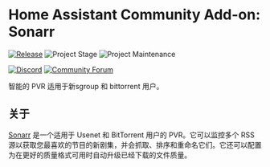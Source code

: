# Home Assistant Community Add-on: Sonarr

[![Release][release-shield]][release] ![Project Stage][project-stage-shield] ![Project Maintenance][maintenance-shield]

[![Discord][discord-shield]][discord] [![Community Forum][forum-shield]][forum]

智能的 PVR 适用于新sgroup 和 bittorrent 用户。

## 关于

[Sonarr] 是一个适用于 Usenet 和 BitTorrent 用户的 PVR。它可以监控多个 RSS
源以获取您最喜欢的节目的新剧集，并会抓取、排序和重命名它们。它还可以配置为在更好的质量格式可用时自动升级已经下载的文件质量。

[Sonarr]: https://sonarr.tv/

[discord-shield]: https://img.shields.io/discord/330944238910963714.svg
[discord]: https://discord.gg/c5DvZ4e
[forum-shield]: https://img.shields.io/badge/community-forum-brightgreen.svg
[forum]: https://community.home-assistant.io/t/?u=frenck
[maintenance-shield]: https://img.shields.io/maintenance/yes/2025.svg
[project-stage-shield]: https://img.shields.io/badge/project%20stage-experimental-yellow.svg
[release-shield]: https://img.shields.io/badge/version-v0.3.2-blue.svg
[release]: https://github.com/hassio-addons/addon-sonarr/tree/v0.3.2